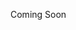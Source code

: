 Coming Soon

<!--
In the code given below,
we have *2* arrays containing
names of various fruits.

Find the count of how many
times each fruit is repeated
across all both arrays.

Display it as a single hash
on the screen.

-->

